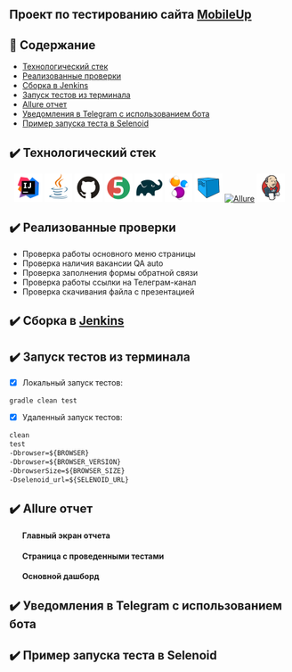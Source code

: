 ## Проект по тестированию сайта [MobileUp](https://mobileup.ru/)


## :ledger: Содержание
- [Технологический стек](#технологический-стек)
- [Реализованные проверки](#реализованные-проверки)
- [Сборка в Jenkins](#сборка-в-jenkins)
- [Запуск тестов из терминала](#запуск-тестов-из-терминала)
- [Allure отчет](#allure-отчет)
- [Уведомления в Telegram с использованием бота](#уведомления-в-telegram-с-использованием-бота)
- [Пример запуска теста в Selenoid](#пример-запуска-теста-в-selenoid)



## :heavy_check_mark: Технологический стек <a name="технологический-стек"></a>
<p align="center">
<a href="https://www.jetbrains.com/idea/"><img src="/images/Intelij_IDEA.svg" width="50" height="50"  alt="IDEA"/></a>
<a href="https://www.java.com/"><img src="/images/Java.svg" width="50" height="50"  alt="Java"/></a>
<a href="https://github.com/"><img src="/images/Github.svg" width="50" height="50"  alt="Github"/></a>
<a href="https://junit.org/junit5/"><img src="/images/JUnit5.svg" width="50" height="50"  alt="JUnit 5"/></a>
<a href="https://gradle.org/"><img src="/images/Gradle.svg" width="50" height="50"  alt="Gradle"/></a>
<a href="https://selenide.org/"><img src="/images/Selenide.svg" width="50" height="50"  alt="Selenide"/></a>
<a href="https://aerokube.com/selenoid/"><img src="/images/Selenoid.svg" width="50" height="50"  alt="Selenoid"/></a>
<a href="https://github.com/allure-framework/allure2"><img src="/images/Allure_EE.svg" width="50" height="50"  alt="Allure"/></a>
<a href="https://www.jenkins.io/"><img src="/images/Jenkins.svg" width="50" height="50"  alt="Jenkins"/></a>
</p>

## :heavy_check_mark: Реализованные проверки <a name="реализованные-проверки"></a>
- Проверка работы основного меню страницы
- Проверка наличия вакансии QA auto
- Проверка заполнения формы обратной связи
- Проверка работы ссылки на Телеграм-канал
- Проверка скачивания файла с презентацией

## :heavy_check_mark: Сборка в [Jenkins](https://jenkins.autotests.cloud/job/012-lenabodrenok-mobileup_tests/) <a name="сборка-в-jenkins"></a>

## :heavy_check_mark: Запуск тестов из терминала <a name="запуск-тестов-из-терминала"></a>
- [x] Локальный запуск тестов:
```
gradle clean test
```
- [x] Удаленный запуск тестов:
```
clean
test
-Dbrowser=${BROWSER}
-Dbrowser=${BROWSER_VERSION}
-DbrowserSize=${BROWSER_SIZE}
-Dselenoid_url=${SELENOID_URL}
```

## :heavy_check_mark: Allure отчет <a name="allure-отчет"></a>
#### &nbsp;&nbsp;&nbsp;&nbsp;&nbsp;&nbsp; Главный экран отчета  
#### &nbsp;&nbsp;&nbsp;&nbsp;&nbsp;&nbsp; Страница с проведенными тестами  
#### &nbsp;&nbsp;&nbsp;&nbsp;&nbsp;&nbsp; Основной дашборд  

## :heavy_check_mark: Уведомления в Telegram с использованием бота <a name="уведомления-в-telegram-с-использованием-бота"></a>

## :heavy_check_mark: Пример запуска теста в Selenoid <a name="пример-запуска-теста-в-selenoid"></a>

